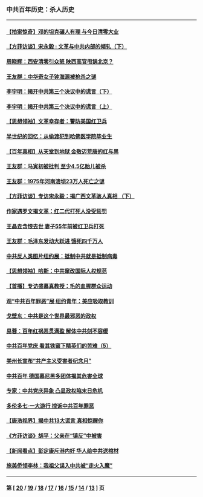 ### 中共百年历史：杀人历史
---
#### [【拍案惊奇】邓的坦克碾人有理 与今日清零大业](../../pages/nf1176106/n13729574.md?06110430) 
#### [【方菲访谈】宋永毅 : 文革与中共内部的倾轧（下）](../../pages/nf1176106/n13486836.md?06110430) 
#### [周晓辉：西安清零引众怒 陕西高官甩锅北京？](../../pages/nf1176106/n13484627.md?06110430) 
#### [王友群：中华奇女子钟海源被枪杀之谜](../../pages/nf1176106/n13430555.md?06110430) 
#### [李宇明：揭开中共第三个决议中的谎言（下）](../../pages/nf1176106/n13389389.md?06110430) 
#### [李宇明：揭开中共第三个决议中的谎言（上）](../../pages/nf1176106/n13388697.md?06110430) 
#### [【思想领袖】文革幸存者：警防美国红卫兵](../../pages/nf1176106/n13339289.md?06110430) 
#### [半世纪的回忆：从偷渡犯到哈佛医学院毕业生](../../pages/nf1176106/n13345328.md?06110430) 
#### [【百年真相】从天堂到地狱 金敬迈荒唐的红与黑](../../pages/nf1176106/n13336995.md?06110430) 
#### [王友群：马寅初被批判 至少4.5亿胎儿被杀](../../pages/nf1176106/n13260313.md?06110430) 
#### [王友群：1975年河南溃坝23万人死亡之谜](../../pages/nf1176106/n13231576.md?06110430) 
#### [【方菲访谈】专访宋永毅：揭广西文革骇人真相 （下）](../../pages/nf1176106/n13209074.md?06110430) 
#### [作家遇罗文揭文革：红二代打死人没受惩罚](../../pages/nf1176106/n13205254.md?06110430) 
#### [王晶垚含恨去世 妻子55年前被红卫兵打死](../../pages/nf1176106/n13203590.md?06110430) 
#### [王友群：毛泽东发动大跃进 饿死四千万人](../../pages/nf1176106/n13177158.md?06110430) 
#### [中共反人类图片纽约展：抵制中共就是抵制病毒](../../pages/nf1176106/n13115371.md?06110430) 
#### [【思想领袖】哈斯：中共窜改国际人权规范](../../pages/nf1176106/n13053647.md?06110430) 
#### [【首播】专访盛慕真教授：毛的血腥群众运动](../../pages/nf1176106/n13091782.md?06110430) 
#### [观“中共百年罪恶”展 纽约青年：美应吸取教训](../../pages/nf1176106/n13085246.md?06110430) 
#### [戈壁东：中共是这个世界最邪恶的政权](../../pages/nf1176106/n13085641.md?06110430) 
#### [易蓉：百年红祸恶贯满盈 解体中共刻不容缓](../../pages/nf1176106/n13084455.md?06110430) 
#### [中共百年党庆 看其铁窗下精英们的苦难（5）](../../pages/nf1176106/n13076766.md?06110430) 
#### [美州长宣布“共产主义受害者纪念月”](../../pages/nf1176106/n13074024.md?06110430) 
#### [中共百年 德国慕尼黑多团体揭其危害全球](../../pages/nf1176106/n13068873.md?06110430) 
#### [专家：中共党庆异象 凸显政权陷末日危机](../../pages/nf1176106/n13067084.md?06110430) 
#### [多伦多七·一大游行 控诉中共百年罪恶](../../pages/nf1176106/n13062043.md?06110430) 
#### [【唐浩视界】揭中共13大谎言 真相惊醒你](../../pages/nf1176106/n13065208.md?06110430) 
#### [《方菲访谈》胡平：父亲在“镇反”中被害](../../pages/nf1176106/n13064114.md?06110430) 
#### [【新闻看点】彭定康斥港内奸 华人给中共送棺材](../../pages/nf1176106/n13064230.md?06110430) 
#### [旅美侨领李林：我祖父误入中共被“走火入魔”](../../pages/nf1176106/n13062777.md?06110430) 

---
#### 第 [ [20](./20.md?06110430) / [19](./19.md?06110430) / [18](./18.md?06110430) / [17](./17.md?06110430) / [16](./16.md?06110430) / [15](./15.md?06110430) / [14](./14.md?06110430) / [13](./13.md?06110430) ] 页
